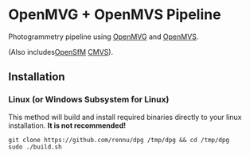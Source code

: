 # OpenMVG + OpenMVS Pipeline

Photogrammetry pipeline using [OpenMVG](https://github.com/openMVG/openMVG) and [OpenMVS](https://github.com/cdcseacave/openMVS).

(Also includes[OpenSfM](https://github.com/mapillary/OpenSfM) [CMVS](https://github.com/pmoulon/CMVS-PMVS)).

## Installation
### Linux (or Windows Subsystem for Linux)
This method will build and install required binaries directly to your linux installation. **It is not recommended!**
```
git clone https://github.com/rennu/dpg /tmp/dpg && cd /tmp/dpg
sudo ./build.sh
```
